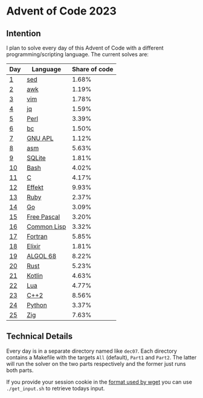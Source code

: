 # Advent of Code 2023

## Intention

I plan to solve every day of this Advent of Code with a different programming/scripting language. The current solves are:

| Day          | Language                                                              | Share of code |
| ------------ | --------------------------------------------------------------------- | ------------- |
| [1](dec01/)  | [sed](https://www.gnu.org/software/sed/manual/sed.html)               | 1.68%         |
| [2](dec02/)  | [awk](https://www.gnu.org/software/gawk/manual/gawk.html)             | 1.19%         |
| [3](dec03/)  | [vim](https://www.vim.org/)                                           | 1.78%         |
| [4](dec04/)  | [jq](https://jqlang.github.io/jq/)                                    | 1.59%         |
| [5](dec05/)  | [Perl](https://www.perl.org/)                                         | 3.39%         |
| [6](dec06/)  | [bc](https://www.gnu.org/software/bc/manual/html_chapter/bc_toc.html) | 1.50%         |
| [7](dec07/)  | [GNU APL](https://www.gnu.org/software/apl/)                          | 1.12%         |
| [8](dec08/)  | [asm](https://en.wikipedia.org/wiki/Assembly_language)                | 5.63%         |
| [9](dec09/)  | [SQLite](https://www.sqlite.org/docs.html)                            | 1.81%         |
| [10](dec10/) | [Bash](https://www.gnu.org/software/bash/manual/html_node/index.html) | 4.02%         |
| [11](dec11/) | [C](https://www.open-std.org/jtc1/sc22/wg14/)                         | 4.17%         |
| [12](dec12/) | [Effekt](https://effekt-lang.org/)                                    | 9.93%         |
| [13](dec13/) | [Ruby](https://www.ruby-lang.org/en/)                                 | 2.37%         |
| [14](dec14/) | [Go](https://go.dev/)                                                 | 3.09%         |
| [15](dec15/) | [Free Pascal](https://www.freepascal.org/)                            | 3.20%         |
| [16](dec16/) | [Common Lisp](https://lisp-lang.org/)                                 | 3.32%         |
| [17](dec17/) | [Fortran](https://fortran-lang.org/)                                  | 5.85%         |
| [18](dec18/) | [Elixir](https://elixir-lang.org/docs.html)                           | 1.81%         |
| [19](dec19/) | [ALGOL 68](https://en.wikipedia.org/wiki/ALGOL_68)                    | 8.22%         |
| [20](dec20/) | [Rust](https://www.rust-lang.org/)                                    | 5.23%         |
| [21](dec21/) | [Kotlin](https://kotlinlang.org/)                                     | 4.63%         |
| [22](dec22/) | [Lua](https://lua.org/docs.html)                                      | 4.77%         |
| [23](dec23/) | [C++2](https://github.com/hsutter/cppfront/tree/main)                 | 8.56%         |
| [24](dec24/) | [Python](https://docs.python.org/3/)                                  | 3.37%         |
| [25](dec25/) | [Zig](https://ziglang.org/)                                           | 7.63%         |

## Technical Details

Every day is in a separate directory named like `dec07`. Each directory contains a Makefile with the targets `All` (default), `Part1` and `Part2`. The latter will run the solver on the two parts respectively and the former just runs both parts.

If you provide your session cookie in the [format used by wget](https://unix.stackexchange.com/questions/36531/format-of-cookies-when-using-wget) you can use `./get_input.sh` to retrieve todays input.
